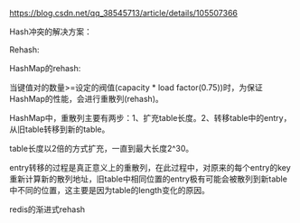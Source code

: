 https://blog.csdn.net/qq_38545713/article/details/105507366



Hash冲突的解决方案：





Rehash:

HashMap的rehash:

 当键值对的数量>=设定的阀值(capacity * load factor(0.75))时，为保证HashMap的性能，会进行重散列(rehash)。

HashMap中，重散列主要有两步：1、扩充table长度。2、转移table中的entry，从旧table转移到新的table。

table长度以2倍的方式扩充，一直到最大长度2^30。

entry转移的过程是真正意义上的重散列，在此过程中，对原来的每个entry的key重新计算新的散列地址，旧table中相同位置的entry极有可能会被散列到新table中不同的位置，这主要是因为table的length变化的原因。



redis的渐进式rehash